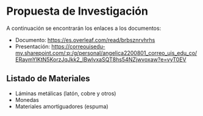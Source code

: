 # Propuesta de Investigación 

A continuación se encontrarán los enlaces a los documentos:
- Documento: https://es.overleaf.com/read/brbsznrvhrhs
- Presentación: https://correouisedu-my.sharepoint.com/:p:/g/personal/angelica2200801_correo_uis_edu_co/ERaymYlKtN5KorzJqJkk2_IBwlvxaSQT8hs54NZjwvoxaw?e=vyT0EV

## Listado de Materiales
- Láminas metálicas (latón, cobre y otros)
- Monedas
- Materiales amortiguadores (espuma)
